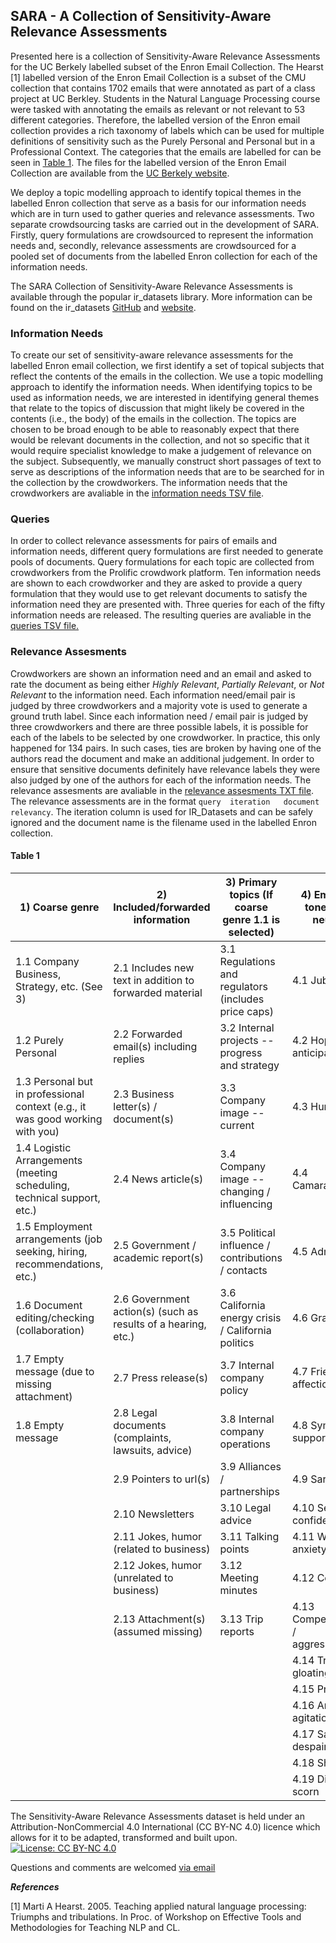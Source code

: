   

## SARA - A Collection of Sensitivity-Aware Relevance Assessments

Presented here is a collection of Sensitivity-Aware Relevance Assessments for the UC Berkely labelled subset of the Enron Email Collection. The Hearst  \[1\] labelled version of the Enron Email Collection is a subset of the CMU collection that contains 1702 emails that were annotated as part of a class project at UC Berkley. Students in the Natural Language Processing course were tasked with annotating the emails as relevant or not relevant to 53 different categories. Therefore, the labelled version of the Enron email collection provides a rich taxonomy of labels which can be used for multiple definitions of sensitivity such as the Purely Personal and Personal but in a Professional Context. The categories that the emails are labelled for can be seen in [Table 1](#table-1).  The files for the labelled version of the Enron Email Collection are available from the [UC Berkely website](https://bailando.berkeley.edu/enron_email.html). 

We deploy a topic modelling approach to identify topical themes in the labelled Enron collection that serve as a basis for our information needs which are in turn used to gather queries and relevance assessments. Two separate crowdsourcing tasks are carried out in the development of SARA. Firstly, query formulations are crowdsourced to represent the information needs and, secondly, relevance assessments are crowdsourced for a pooled set of documents from the labelled Enron collection for each of the information needs.

The SARA Collection of Sensitivity-Aware Relevance Assessments is available through the popular ir_datasets library. More information can be found on the ir_datasets [GitHub](https://github.com/allenai/ir_datasets) and [website](https://ir-datasets.com/). 

### Information Needs
To create our set of sensitivity-aware relevance assessments for the labelled Enron email collection, we first identify a set of topical subjects that reflect the contents of the emails in the collection. We use a topic modelling approach to identify the information needs. When identifying topics to be used as information needs, we are interested in identifying general themes that relate to the topics of discussion that might likely be covered in the contents (i.e., the body) of the emails in the collection. The topics are chosen to be broad enough to be able to reasonably expect that there would be relevant documents in the collection, and not so specific that it would require specialist knowledge to make a judgement of relevance on the subject. Subsequently, we manually construct short passages of text to serve as descriptions of the information needs that are to be searched for in the collection by the crowdworkers. The information needs that the crowdworkers are avaliable in the [information needs TSV file](https://github.com/JackMcKechnie/SARA-A-Collection-of-Sensitivity-Aware-Relevance-Assessments/blob/main/information_needs.tsv).

### Queries
In order to collect relevance assessments for pairs of emails and information needs, different query formulations are first needed to generate pools of documents. Query formulations for each topic are collected from crowdworkers from the Prolific crowdwork platform. Ten information needs are shown to each crowdworker and they are asked to provide a query formulation that they would use to get relevant documents to satisfy the information need they are presented with. Three queries for each of the fifty information needs are released. The resulting queries are avaliable in the [queries TSV file.](https://github.com/JackMcKechnie/SARA-A-Collection-of-Sensitivity-Aware-Relevance-Assessments/blob/main/repeated_queries.tsv)  

### Relevance Assesments
Crowdworkers are shown an information need and an email and asked to rate the document as being either *Highly Relevant*, *Partially Relevant*, or *Not Relevant* to the information need. Each information need/email pair is judged by three crowdworkers and a majority vote is used to generate a ground truth label. Since each information need / email pair is judged by three crowdworkers and there are three possible labels, it is possible for each of the labels to be selected by one crowdworker. In practice, this only happened for 134 pairs. In such cases, ties are broken by having one of the authors read the document and make an additional judgement. In order to ensure that sensitive documents definitely have relevance labels they were also judged by one of the authors for each of the information needs. The relevance assesments are avaliable in the [relevance assesments TXT file](https://github.com/JackMcKechnie/SARA-A-Collection-of-Sensitivity-Aware-Relevance-Assessments/blob/main/repeated_qrels.txt).  The relevance assessments are in the format `query	iteration	document	relevancy`. The iteration column is used for IR_Datasets and can be safely ignored and the document name is the filename used in the labelled Enron collection. 

#### Table 1
| 1) Coarse genre                                                                | 2) Included/forwarded information                              | 3) Primary topics (If coarse genre 1.1 is selected)   | 4) Emotional tone (If not neutral)     |
|-------------------------------------------------------------------------------|---------------------------------------------------------------|------------------------------------------------------|---------------------------------------|
| 1.1 Company Business, Strategy, etc. (See 3)                                  | 2.1 Includes new text in addition to forwarded material       | 3.1 Regulations and regulators (includes price caps) | 4.1 Jubilation                        |
| 1.2 Purely Personal                                                           | 2.2 Forwarded email(s) including replies                      | 3.2 Internal projects -- progress and strategy       | 4.2 Hope / anticipation               |
| 1.3 Personal but in professional context (e.g., it was good working with you) | 2.3 Business letter(s) / document(s)                          | 3.3 Company image -- current                         | 4.3 Humor                             |
| 1.4 Logistic Arrangements (meeting scheduling, technical support, etc.)       | 2.4 News article(s)                                           | 3.4 Company image -- changing / influencing          | 4.4 Camaraderie                       |
| 1.5 Employment arrangements (job seeking, hiring, recommendations, etc.)      | 2.5 Government / academic report(s)                           | 3.5 Political influence / contributions / contacts   | 4.5 Admiration                        |
| 1.6 Document editing/checking (collaboration)                                 | 2.6 Government action(s) (such as results of a hearing, etc.) | 3.6 California energy crisis / California politics   | 4.6 Gratitude                         |
| 1.7 Empty message (due to missing attachment)                                 | 2.7 Press release(s)                                          | 3.7 Internal company policy                          | 4.7 Friendship / affection            |
| 1.8 Empty message                                                             | 2.8 Legal documents (complaints, lawsuits, advice)            | 3.8 Internal company operations                      | 4.8 Sympathy / support                |
|                                                                               | 2.9 Pointers to url(s)                                        | 3.9 Alliances / partnerships                         | 4.9 Sarcasm                           |
|                                                                               | 2.10 Newsletters                                              | 3.10 Legal advice                                    | 4.10 Secrecy / confidentiality        |
|                                                                               | 2.11 Jokes, humor (related to business)                       | 3.11 Talking points                                  | 4.11 Worry / anxiety                  |
|                                                                               | 2.12 Jokes, humor (unrelated to business)                     | 3.12 Meeting minutes                                 | 4.12 Concern                          |
|                                                                               | 2.13 Attachment(s) (assumed missing)                          | 3.13 Trip reports                                    | 4.13 Competitiveness / aggressiveness |
|                                                                               |                                                               |                                                      | 4.14 Triumph / gloating               |
|                                                                               |                                                               |                                                      | 4.15 Pride                            |
|                                                                               |                                                               |                                                      | 4.16 Anger / agitation                |
|                                                                               |                                                               |                                                      | 4.17 Sadness / despair                |
|                                                                               |                                                               |                                                      | 4.18 Shame                            |
|                                                                               |                                                               |                                                      | 4.19 Dislike / scorn                  |

The Sensitivity-Aware Relevance Assessments dataset is held under an Attribution-NonCommercial 4.0 International (CC BY-NC 4.0) licence which allows for it to be adapted, transformed and built upon. [![License: CC BY-NC 4.0](https://licensebuttons.net/l/by-nc/4.0/80x15.png)](http://creativecommons.org/licenses/by-nc/4.0/)

Questions and comments are welcomed [via email](mailto:j.mckechnie.1@research.gla.ac.uk)

***References***

[1] Marti A Hearst. 2005. Teaching applied natural language processing: Triumphs and tribulations. In Proc. of Workshop on Effective Tools and Methodologies for Teaching NLP and CL.
